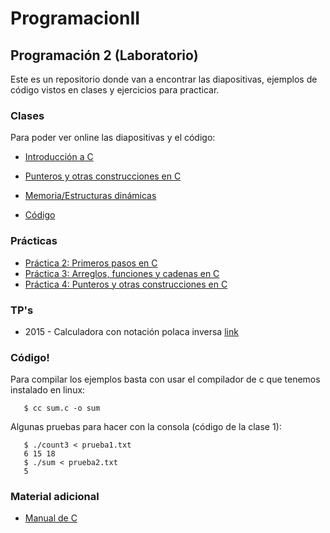 # ProgramacionII

## Programación 2 (Laboratorio)

Este es un repositorio donde van a encontrar las diapositivas, ejemplos de código vistos en clases y ejercicios para practicar.

### Clases

Para poder ver online las diapositivas y el código:

- [Introducción a C](http://go-talks.appspot.com/github.com/ProgramacionLCC/ProgramacionII/lab/c/intro.slide)
- [Punteros y otras construcciones en C](http://go-talks.appspot.com/github.com/ProgramacionLCC/ProgramacionII/lab/c/pointers_and_more.slide)
- [Memoria/Estructuras dinámicas](http://go-talks.appspot.com/github.com/ProgramacionLCC/ProgramacionII/lab/c/memoria_dinamica.slide)

- [Código](https://github.com/ProgramacionLCC/ProgramacionII/tree/master/lab/c/ejemplos)

### Prácticas

- [Práctica 2: Primeros pasos en C](https://docs.google.com/document/d/160GeigygYQ2K7zbu3A8r_Ru0cy1Ovtr1FpvxZX6AtwM/edit?usp=sharing)
- [Práctica 3: Arreglos, funciones y cadenas en C](https://docs.google.com/document/d/1p3yXsXtQrVO5lDVIw23txIZP008dnuIiRyg1UESyT6Q/edit?usp=sharing)
- [Práctica 4: Punteros y otras construcciones en C](https://docs.google.com/document/d/1GGqKmTFuHeC5WxUhwkDOcosey8PHlkMp0tI52-1u708/edit?usp=sharing)

### TP's

- 2015 - Calculadora con notación polaca inversa [link](https://github.com/ProgramacionLCC/ProgramacionII/raw/master/lab/tp/tp2015.zip)

### Código!

Para compilar los ejemplos basta con usar el compilador de c que tenemos instalado en linux:

```
   $ cc sum.c -o sum
```

Algunas pruebas para hacer con la consola (código de la clase 1):

```
   $ ./count3 < prueba1.txt
   6 15 18
   $ ./sum < prueba2.txt
   5
```


### Material adicional

- [Manual de C](https://drive.google.com/open?id=0BxDZ9NaAkQ9EWXd5bFFKVV94ek0)

